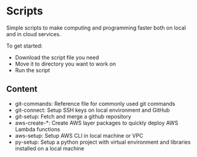 # Scripts

Simple scripts to make computing and programming faster both on local and in cloud services.

To get started:
- Download the script file you need
- Move it to directory you want to work on
- Run the script

## Content

- git-commands: Reference file for commonly used git commands
- git-connect: Setup SSH keys on local environment and GitHub
- git-setup: Fetch and merge a github repository
- aws-create-*: Create AWS layer packages to quickly deploy AWS Lambda functions
- aws-setup: Setup AWS CLI in local machine or VPC
- py-setup: Setup a python project with virtual environment and libraries installed on a local machine
